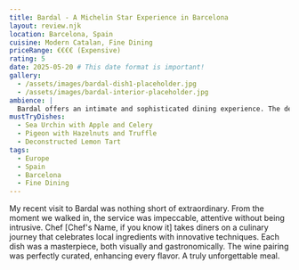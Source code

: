 ```yaml
---
title: Bardal - A Michelin Star Experience in Barcelona
layout: review.njk
location: Barcelona, Spain
cuisine: Modern Catalan, Fine Dining
priceRange: €€€€ (Expensive)
rating: 5
date: 2025-05-20 # This date format is important!
gallery:
  - /assets/images/bardal-dish1-placeholder.jpg
  - /assets/images/bardal-interior-placeholder.jpg
ambience: |
  Bardal offers an intimate and sophisticated dining experience. The decor is minimalist yet elegant, allowing the focus to remain on the culinary artistry. Soft lighting and comfortable seating create a relaxed yet refined atmosphere.
mustTryDishes:
  - Sea Urchin with Apple and Celery
  - Pigeon with Hazelnuts and Truffle
  - Deconstructed Lemon Tart
tags:
  - Europe
  - Spain
  - Barcelona
  - Fine Dining
---
```


My recent visit to Bardal was nothing short of extraordinary. From the moment we walked in, the service was impeccable, attentive without being intrusive. Chef [Chef's Name, if you know it] takes diners on a culinary journey that celebrates local ingredients with innovative techniques. Each dish was a masterpiece, both visually and gastronomically. The wine pairing was perfectly curated, enhancing every flavor. A truly unforgettable meal.